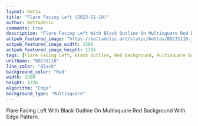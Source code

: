 ```yaml
---
layout: betta
title: "Flare Facing Left (2023-11-10)"
author: Bettadelic
comments: true
description: "Flare Facing Left With Black Outline On Multisquare Red Background With Edge Pattern."
actpub_featured_image: "https://bettadelic.art/static/bettas/BD231110.jpg"
actpub_featured_image_width: 1500
actpub_featured_image_height: 1326
tags: [Flare Facing Left, Black Outline, Red Background, Multisquare Background Pattern, Edge Pattern, November 2023]
unitName: "BD231110"
line_color: "Black"
background_color: "Red"
width: 1500
height: 1326
algorithm: "Edge"
background_type: "Multisquare"
---
```


Flare Facing Left With Black Outline On Multisquare Red Background With Edge Pattern.
